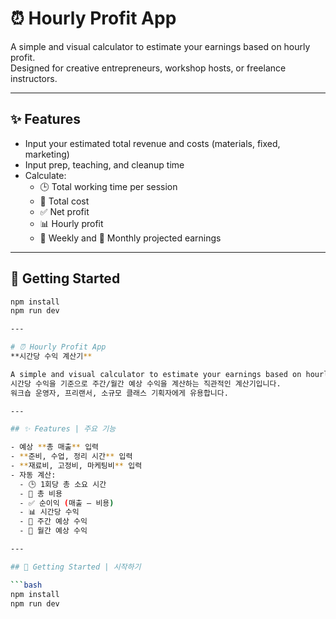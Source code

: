 # ⏰ Hourly Profit App

A simple and visual calculator to estimate your earnings based on hourly profit.  
Designed for creative entrepreneurs, workshop hosts, or freelance instructors.

---

## ✨ Features

- Input your estimated total revenue and costs (materials, fixed, marketing)
- Input prep, teaching, and cleanup time
- Calculate:
  - 🕒 Total working time per session
  - 💸 Total cost
  - ✅ Net profit
  - 📊 Hourly profit
  - 📅 Weekly and 📆 Monthly projected earnings

---

## 🚀 Getting Started

```bash
npm install
npm run dev

---

# ⏰ Hourly Profit App  
**시간당 수익 계산기**

A simple and visual calculator to estimate your earnings based on hourly profit.  
시간당 수익을 기준으로 주간/월간 예상 수익을 계산하는 직관적인 계산기입니다.  
워크숍 운영자, 프리랜서, 소규모 클래스 기획자에게 유용합니다.

---

## ✨ Features | 주요 기능

- 예상 **총 매출** 입력
- **준비, 수업, 정리 시간** 입력
- **재료비, 고정비, 마케팅비** 입력
- 자동 계산:
  - 🕒 1회당 총 소요 시간
  - 💸 총 비용
  - ✅ 순이익 (매출 – 비용)
  - 📊 시간당 수익
  - 📅 주간 예상 수익
  - 📆 월간 예상 수익

---

## 🚀 Getting Started | 시작하기

```bash
npm install
npm run dev
